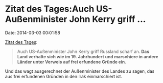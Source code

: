 Zitat des Tages:Auch US-Außenminister John Kerry griff \...
===========================================================

Date: 2014-03-03 00:01:58

[Zitat des
Tages](http://www.tagesschau.de/ausland/russland-krim106.html):

> Auch US-Außenminister John Kerry griff Russland scharf an. **Das Land
> verhalte sich wie im 19. Jahrhundert und marschiere in andere Länder
> unter Verweis auf frei erfundene Gründe ein**.

Und das wagt ausgerechnet der Außenminister des Landes zu sagen, das aus
frei erfundenen Gründen in den Irak einmarschiert ist.
